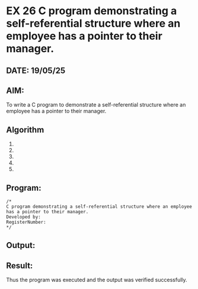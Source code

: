 # EX 26 C program demonstrating a self-referential structure where an employee has a pointer to their manager.
## DATE: 19/05/25
## AIM:
To write a C program to demonstrate a self-referential structure where an employee has a pointer to their manager.

## Algorithm
1. 
2. 
3. 
4.  
5.   

## Program:
```
/*
C program demonstrating a self-referential structure where an employee has a pointer to their manager.
Developed by: 
RegisterNumber:  
*/
```

## Output:



## Result:
Thus the program was executed and the output was verified successfully.
